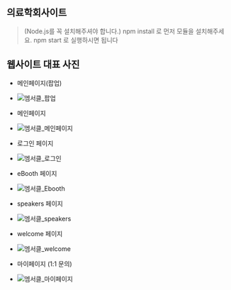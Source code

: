 ## 의료학회사이트
> (Node.js를 꼭 설치해주셔야 합니다.)
> npm install 로 먼저 모듈을 설치해주세요.
> npm start 로 실행하시면 됩니다


## 웹사이트 대표 사진
* 메인페이지(팝업)
* ![엠서클_팝업](https://user-images.githubusercontent.com/73597679/114256802-e2bd6680-99f6-11eb-8690-eac15b445de2.jpg)

* 메인페이지
* ![엠서클_메인페이지](https://user-images.githubusercontent.com/73597679/114256776-a984f680-99f6-11eb-937a-b6551805e0b3.jpg)

* 로그인 페이지
* ![엠서클_로그인](https://user-images.githubusercontent.com/73597679/114256788-bbff3000-99f6-11eb-9751-d87d4b4ad782.jpg)

* eBooth 페이지
* ![엠서클_Ebooth](https://user-images.githubusercontent.com/73597679/114256790-c1f51100-99f6-11eb-9b9c-060dbe45277a.jpg)

* speakers 페이지
* ![엠서클_speakers](https://user-images.githubusercontent.com/73597679/114256792-c6212e80-99f6-11eb-8a89-95828e18008a.jpg)

* welcome 페이지
* ![엠서클_welcome](https://user-images.githubusercontent.com/73597679/114256794-cde0d300-99f6-11eb-831e-50b7bdf16562.jpg)

* 마이페이지 (1:1 문의)
* ![엠서클_마이페이지](https://user-images.githubusercontent.com/73597679/114256799-d9cc9500-99f6-11eb-8c11-0fe26cfbf8ba.jpg)

